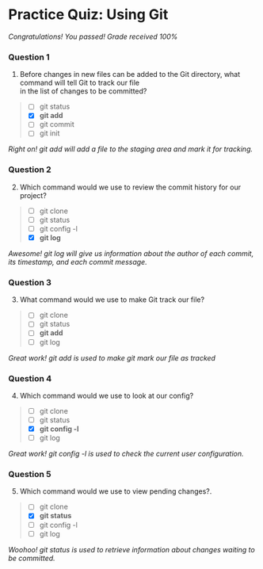 # Practice Quiz: Using Git

*Congratulations! You passed! Grade received 100%*

### Question 1

1. Before changes in new files can be added to the Git directory, what command will tell Git to track our file\
 in the list of changes to be committed?

> - [ ] git status
> - [x] **git add**
> - [ ] git commit
> - [ ] git init

*Right on! git add will add a file to the staging area and mark it for tracking.*

### Question 2

2. Which command would we use to review the commit history for our project?

> - [ ] git clone
> - [ ] git status
> - [ ] git config -l
> - [x] **git log**

*Awesome! git log will give us information about the author of each commit, its timestamp, and each commit message.*

### Question 3

3. What command would we use to make Git track our file?

> - [ ] git clone
> - [ ] git status
> - [ ] **git add**
> - [ ] git log

*Great work! git add is used to make git mark our file as tracked*

### Question 4

4. Which command would we use to look at our config?

> - [ ] git clone
> - [ ] git status
> - [x] **git config -l**
> - [ ] git log

*Great work! git config -l is used to check the current user configuration.*

### Question 5

5. Which command would we use to view pending changes?.

> - [ ] git clone
> - [x] **git status**
> - [ ] git config -l
> - [ ] git log

*Woohoo! git status is used to retrieve information about changes waiting to be committed.*
